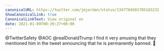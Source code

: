 ```yaml
---
canonicalURL: https://twitter.com/jmjordan/status/1347704501705183232
ShowCanonicalLink: true
CanonicalLinkText: View original on
date: 2021-01-09T00:39:27+00:00
---
```

@TwitterSafety @AOC @realDonaldTrump I find it very amusing that they mentioned him in the tweet announcing that he is permanently banned. 🤣